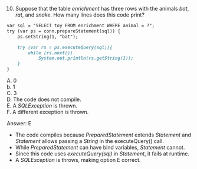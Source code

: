 10. Suppose that the table *enrichment* has three rows with the animals *bat*, *rat*, and *snake*.
    How many lines does this code print?

```markdown
var sql = "SELECT toy FROM enrichment WHERE animal = ?";
try (var ps = conn.prepareStatement(sql)) {
    ps.setString(1, "bat");

    try (var rs = ps.executeQuery(sql)){
        while (rs.next())
            System.out.println(rs.getString(1));
    }
}
```


A. 0 <br>
b. 1 <br>
C. 3 <br>
D. The code does not compile. <br>
E. A *SQLException* is thrown. <br>
F. A different exception is thrown. <br>


Answer: E

- The code compiles because *PreparedStatement* extends *Statement* and *Statement* allows passing a *String* in the executeQuery() call.
- While *PreparedStatement* can have bind variables, *Statement* cannot.
- Since this code uses *executeQuery(sql)* in *Statement*, it fails at runtime.
- A *SQLException* is throws, making option E correct.